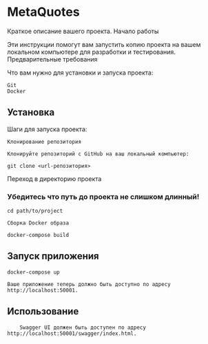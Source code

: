 # MetaQuotes

Краткое описание вашего проекта.
Начало работы

Эти инструкции помогут вам запустить копию проекта на вашем локальном компьютере для разработки и тестирования.
Предварительные требования

Что вам нужно для установки и запуска проекта:

    Git
    Docker

## Установка

Шаги для запуска проекта:

    Клонирование репозитория

    Клонируйте репозиторий с GitHub на ваш локальный компьютер:

    git clone <url-репозитория>

Переход в директорию проекта
 ### Убедитесь что путь до проекта не слишком длинный!
    cd path/to/project
    
    Сборка Docker образа
    
    docker-compose build

## Запуск приложения

    docker-compose up

    Ваше приложение теперь должно быть доступно по адресу http://localhost:50001.

## Использование
        Swagger UI должен быть доступен по адресу http://localhost:50001/swagger/index.html.
